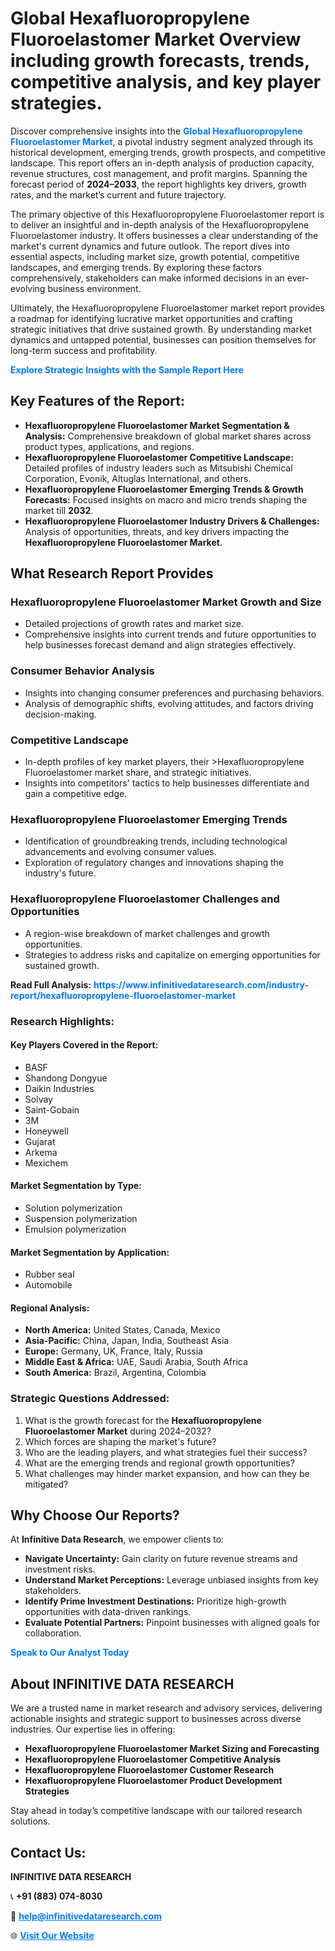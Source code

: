 <h1>Global Hexafluoropropylene Fluoroelastomer Market Overview including growth forecasts, trends, competitive analysis, and key player strategies.</h1>
<p>
Discover comprehensive insights into the 
<a href="https://www.infinitivedataresearch.com/industry-report/hexafluoropropylene-fluoroelastomer-market" rel="dofollow" style="color: #007BFF; text-decoration: none;"><strong>Global Hexafluoropropylene Fluoroelastomer Market</strong></a>, a pivotal industry segment analyzed through its historical development, emerging trends, growth prospects, and competitive landscape. This report offers an in-depth analysis of production capacity, revenue structures, cost management, and profit margins. Spanning the forecast period of <strong>2024–2033</strong>, the report highlights key drivers, growth rates, and the market’s current and future trajectory.
</p>
<p>
The primary objective of this Hexafluoropropylene Fluoroelastomer report is to deliver an insightful and in-depth analysis of the Hexafluoropropylene Fluoroelastomer industry. It offers businesses a clear understanding of the market's current dynamics and future outlook. The report dives into essential aspects, including market size, growth potential, competitive landscapes, and emerging trends. By exploring these factors comprehensively, stakeholders can make informed decisions in an ever-evolving business environment.
</p>
<p>
Ultimately, the Hexafluoropropylene Fluoroelastomer market report provides a roadmap for identifying lucrative market opportunities and crafting strategic initiatives that drive sustained growth. By understanding market dynamics and untapped potential, businesses can position themselves for long-term success and profitability.
</p>
<p>
<a href="https://www.infinitivedataresearch.com/request-sample/reportId=105579" style="color: #007BFF; text-decoration: none;"><strong>Explore Strategic Insights with the Sample Report Here</strong></a>
</p>

<h2>Key Features of the Report:</h2>
<ul>
<li><strong>Hexafluoropropylene Fluoroelastomer Market Segmentation & Analysis:</strong> Comprehensive breakdown of global market shares across product types, applications, and regions.</li>
<li><strong>Hexafluoropropylene Fluoroelastomer Competitive Landscape:</strong> Detailed profiles of industry leaders such as Mitsubishi Chemical Corporation, Evonik, Altuglas International, and others.</li>
<li><strong>Hexafluoropropylene Fluoroelastomer Emerging Trends & Growth Forecasts:</strong> Focused insights on macro and micro trends shaping the market till <strong>2032</strong>.</li>
<li><strong>Hexafluoropropylene Fluoroelastomer Industry Drivers & Challenges:</strong> Analysis of opportunities, threats, and key drivers impacting the <strong>Hexafluoropropylene Fluoroelastomer Market</strong>.</li>
</ul>

<h2>What Research Report Provides</h2>
<h3>Hexafluoropropylene Fluoroelastomer Market Growth and Size</h3>
<ul>
<li>Detailed projections of growth rates and market size.</li>
<li>Comprehensive insights into current trends and future opportunities to help businesses forecast demand and align strategies effectively.</li>
</ul>

<h3>Consumer Behavior Analysis</h3>
<ul>
<li>Insights into changing consumer preferences and purchasing behaviors.</li>
<li>Analysis of demographic shifts, evolving attitudes, and factors driving decision-making.</li>
</ul>

<h3>Competitive Landscape</h3>
<ul>
<li>In-depth profiles of key market players, their >Hexafluoropropylene Fluoroelastomer market share, and strategic initiatives.</li>
<li>Insights into competitors' tactics to help businesses differentiate and gain a competitive edge.</li>
</ul>

<h3>Hexafluoropropylene Fluoroelastomer Emerging Trends</h3>
<ul>
<li>Identification of groundbreaking trends, including technological advancements and evolving consumer values.</li>
<li>Exploration of regulatory changes and innovations shaping the industry's future.</li>
</ul>

<h3>Hexafluoropropylene Fluoroelastomer Challenges and Opportunities</h3>
<ul>
<li>A region-wise breakdown of market challenges and growth opportunities.</li>
<li>Strategies to address risks and capitalize on emerging opportunities for sustained growth.</li>
</ul>
<p><strong>Read Full Analysis:</strong> <a href="https://www.infinitivedataresearch.com/industry-report/hexafluoropropylene-fluoroelastomer-market" rel="dofollow" style="color: #007BFF; text-decoration: none;"><strong>https://www.infinitivedataresearch.com/industry-report/hexafluoropropylene-fluoroelastomer-market</strong></a></p>
<h3>Research Highlights:</h3>
<h4>Key Players Covered in the Report:</h4>
<ul><li>BASF</li><li>Shandong Dongyue</li><li>Daikin Industries</li><li>Solvay</li><li>Saint-Gobain</li><li>3M</li><li>Honeywell</li><li>Gujarat</li><li>Arkema</li><li>Mexichem</li></ul>
<h4>Market Segmentation by Type:</h4>
<ul><li>Solution polymerization</li><li>Suspension polymerization</li><li>Emulsion polymerization</li></ul>
<h4>Market Segmentation by Application:</h4>
<ul><li>Rubber seal</li><li>Automobile</li></ul>

<h4>Regional Analysis:</h4>
<ul>
<li><strong>North America:</strong> United States, Canada, Mexico</li>
<li><strong>Asia-Pacific:</strong> China, Japan, India, Southeast Asia</li>
<li><strong>Europe:</strong> Germany, UK, France, Italy, Russia</li>
<li><strong>Middle East & Africa:</strong> UAE, Saudi Arabia, South Africa</li>
<li><strong>South America:</strong> Brazil, Argentina, Colombia</li>
</ul>

<h3>Strategic Questions Addressed:</h3>
<ol>
<li>What is the growth forecast for the <strong>Hexafluoropropylene Fluoroelastomer Market</strong> during 2024–2032?</li>
<li>Which forces are shaping the market's future?</li>
<li>Who are the leading players, and what strategies fuel their success?</li>
<li>What are the emerging trends and regional growth opportunities?</li>
<li>What challenges may hinder market expansion, and how can they be mitigated?</li>
</ol>

<h2>Why Choose Our Reports?</h2>
<p>At <strong>Infinitive Data Research</strong>, we empower clients to:</p>
<ul>
<li><strong>Navigate Uncertainty:</strong> Gain clarity on future revenue streams and investment risks.</li>
<li><strong>Understand Market Perceptions:</strong> Leverage unbiased insights from key stakeholders.</li>
<li><strong>Identify Prime Investment Destinations:</strong> Prioritize high-growth opportunities with data-driven rankings.</li>
<li><strong>Evaluate Potential Partners:</strong> Pinpoint businesses with aligned goals for collaboration.</li>
</ul>
<p><a href="https://www.infinitivedataresearch.com/industry-report/hexafluoropropylene-fluoroelastomer-market" rel="dofollow" style="color: #007BFF; text-decoration: none;"><strong>Speak to Our Analyst Today</strong></a></p>

<h2>About INFINITIVE DATA RESEARCH</h2>
<p>We are a trusted name in market research and advisory services, delivering actionable insights and strategic support to businesses across diverse industries. Our expertise lies in offering:</p>
<ul>
<li><strong>Hexafluoropropylene Fluoroelastomer Market Sizing and Forecasting</strong></li>
<li><strong>Hexafluoropropylene Fluoroelastomer Competitive Analysis</strong></li>
<li><strong>Hexafluoropropylene Fluoroelastomer Customer Research</strong></li>
<li><strong>Hexafluoropropylene Fluoroelastomer Product Development Strategies</strong></li>
</ul>
<p>Stay ahead in today’s competitive landscape with our tailored research solutions.</p>

<h2>Contact Us:</h2>
<p><strong>INFINITIVE DATA RESEARCH</strong></p>
<p>📞 <strong>+91 (883) 074-8030</strong></p>
<p>📧 <strong><a href="mailto:help@infinitivedataresearch.com" style="color: #007BFF;">help@infinitivedataresearch.com</a></strong></p>
<p>🌐 <strong><a href="https://www.infinitivedataresearch.com" rel="dofollow" style="color: #007BFF;">Visit Our Website</a></strong></p>
